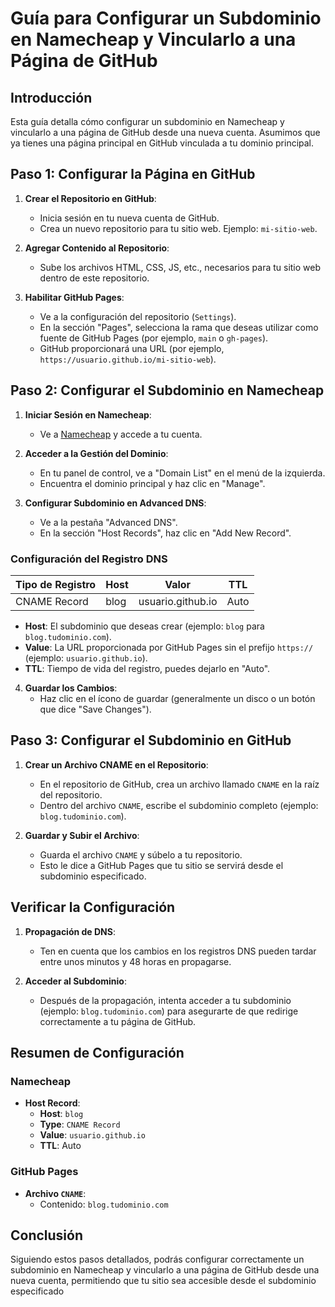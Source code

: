 # Guía para Configurar un Subdominio en Namecheap y Vincularlo a una Página de GitHub

## Introducción

Esta guía detalla cómo configurar un subdominio en Namecheap y vincularlo a una página de GitHub desde una nueva cuenta. Asumimos que ya tienes una página principal en GitHub vinculada a tu dominio principal.

## Paso 1: Configurar la Página en GitHub

1. **Crear el Repositorio en GitHub**:
   - Inicia sesión en tu nueva cuenta de GitHub.
   - Crea un nuevo repositorio para tu sitio web. Ejemplo: `mi-sitio-web`.

2. **Agregar Contenido al Repositorio**:
   - Sube los archivos HTML, CSS, JS, etc., necesarios para tu sitio web dentro de este repositorio.

3. **Habilitar GitHub Pages**:
   - Ve a la configuración del repositorio (`Settings`).
   - En la sección "Pages", selecciona la rama que deseas utilizar como fuente de GitHub Pages (por ejemplo, `main` o `gh-pages`).
   - GitHub proporcionará una URL (por ejemplo, `https://usuario.github.io/mi-sitio-web`).

## Paso 2: Configurar el Subdominio en Namecheap

1. **Iniciar Sesión en Namecheap**:
   - Ve a [Namecheap](https://www.namecheap.com/) y accede a tu cuenta.

2. **Acceder a la Gestión del Dominio**:
   - En tu panel de control, ve a "Domain List" en el menú de la izquierda.
   - Encuentra el dominio principal y haz clic en "Manage".

3. **Configurar Subdominio en Advanced DNS**:
   - Ve a la pestaña "Advanced DNS".
   - En la sección "Host Records", haz clic en "Add New Record".

### Configuración del Registro DNS

| Tipo de Registro | Host   | Valor                 | TTL  |
|------------------|--------|-----------------------|------|
| CNAME Record     | blog   | usuario.github.io     | Auto |

- **Host**: El subdominio que deseas crear (ejemplo: `blog` para `blog.tudominio.com`).
- **Value**: La URL proporcionada por GitHub Pages sin el prefijo `https://` (ejemplo: `usuario.github.io`).
- **TTL**: Tiempo de vida del registro, puedes dejarlo en "Auto".

4. **Guardar los Cambios**:
   - Haz clic en el ícono de guardar (generalmente un disco o un botón que dice "Save Changes").

## Paso 3: Configurar el Subdominio en GitHub

1. **Crear un Archivo CNAME en el Repositorio**:
   - En el repositorio de GitHub, crea un archivo llamado `CNAME` en la raíz del repositorio.
   - Dentro del archivo `CNAME`, escribe el subdominio completo (ejemplo: `blog.tudominio.com`).

2. **Guardar y Subir el Archivo**:
   - Guarda el archivo `CNAME` y súbelo a tu repositorio.
   - Esto le dice a GitHub Pages que tu sitio se servirá desde el subdominio especificado.

## Verificar la Configuración

1. **Propagación de DNS**:
   - Ten en cuenta que los cambios en los registros DNS pueden tardar entre unos minutos y 48 horas en propagarse.

2. **Acceder al Subdominio**:
   - Después de la propagación, intenta acceder a tu subdominio (ejemplo: `blog.tudominio.com`) para asegurarte de que redirige correctamente a tu página de GitHub.

## Resumen de Configuración

### Namecheap

- **Host Record**:
  - **Host**: `blog`
  - **Type**: `CNAME Record`
  - **Value**: `usuario.github.io`
  - **TTL**: Auto

### GitHub Pages

- **Archivo `CNAME`**:
  - Contenido: `blog.tudominio.com`

## Conclusión

Siguiendo estos pasos detallados, podrás configurar correctamente un subdominio en Namecheap y vincularlo a una página de GitHub desde una nueva cuenta, permitiendo que tu sitio sea accesible desde el subdominio especificado
